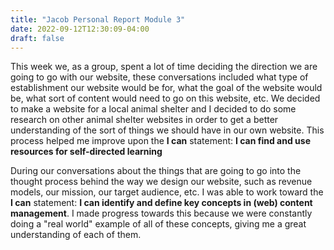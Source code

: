 ```yaml
---
title: "Jacob Personal Report Module 3"
date: 2022-09-12T12:30:09-04:00
draft: false
---
```


This week we, as a group, spent a lot of time deciding the direction we are going to go with our website, these conversations included what type of establishment our website would be for, what the goal of the website would be, what sort of content would need to go on this website, etc. We decided to make a website for a local animal shelter and I decided to do some research on other animal shelter websites in order to get a better understanding of the sort of things we should have in our own website. This process helped me improve upon the **I can** statement: **I can find and use resources for self-directed learning** 

During our conversations about the things that are going to go into the thought process behind the way we design our website, such as revenue models, our mission, our target audience, etc. I was able to work toward the **I can** statement: **I can identify and define key concepts in (web) content management**. I made progress towards this because we were constantly doing a "real world" example of all of these concepts, giving me a great understanding of each of them.